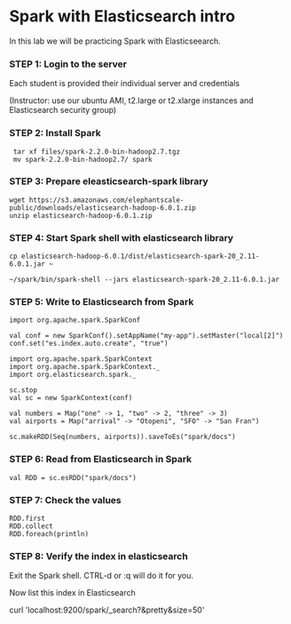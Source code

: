 # Spark with Elasticsearch intro

In this lab we will be practicing Spark with Elasticseearch.


### STEP 1: Login to the server
 
Each student is provided their individual server and credentials

(Instructor: use our ubuntu AMI, t2.large or t2.xlarge instances and Elasticsearch security group)

### STEP 2: Install Spark

     tar xf files/spark-2.2.0-bin-hadoop2.7.tgz
     mv spark-2.2.0-bin-hadoop2.7/ spark
    
### STEP 3: Prepare eleasticsearch-spark library

    wget https://s3.amazonaws.com/elephantscale-public/downloads/elasticsearch-hadoop-6.0.1.zip
    unzip elasticsearch-hadoop-6.0.1.zip
    
### STEP 4: Start Spark shell with elasticsearch library

    cp elasticsearch-hadoop-6.0.1/dist/elasticsearch-spark-20_2.11-6.0.1.jar ~
    
    ~/spark/bin/spark-shell --jars elasticsearch-spark-20_2.11-6.0.1.jar
    
### STEP 5: Write to Elasticsearch from Spark

    import org.apache.spark.SparkConf
    
    val conf = new SparkConf().setAppName("my-app").setMaster("local[2]")
    conf.set("es.index.auto.create", "true")
    
    import org.apache.spark.SparkContext
    import org.apache.spark.SparkContext._
    import org.elasticsearch.spark._   
    
    sc.stop
    val sc = new SparkContext(conf)  
    
    val numbers = Map("one" -> 1, "two" -> 2, "three" -> 3)
    val airports = Map("arrival" -> "Otopeni", "SFO" -> "San Fran")
    
    sc.makeRDD(Seq(numbers, airports)).saveToEs("spark/docs")
    
### STEP 6: Read from Elasticsearch in Spark

    val RDD = sc.esRDD("spark/docs")
    
### STEP 7: Check the values

    RDD.first
    RDD.collect
    RDD.foreach(println)

### STEP 8: Verify the index in elasticsearch

Exit the Spark shell. CTRL-d or :q will do it for you.

Now list this index in Elasticsearch

curl 'localhost:9200/spark/_search?&pretty&size=50'

